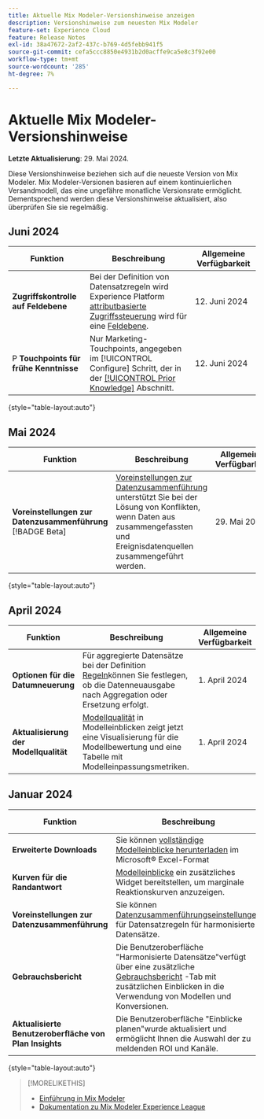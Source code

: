 ```yaml
---
title: Aktuelle Mix Modeler-Versionshinweise anzeigen
description: Versionshinweise zum neuesten Mix Modeler
feature-set: Experience Cloud
feature: Release Notes
exl-id: 38a47672-2af2-437c-b769-4d5febb941f5
source-git-commit: cefa5ccc8850e4931b2d0acffe9ca5e8c3f92e00
workflow-type: tm+mt
source-wordcount: '285'
ht-degree: 7%

---
```


# Aktuelle Mix Modeler-Versionshinweise

**Letzte Aktualisierung**: 29. Mai 2024.

Diese Versionshinweise beziehen sich auf die neueste Version von Mix Modeler. Mix Modeler-Versionen basieren auf einem kontinuierlichen Versandmodell, das eine ungefähre monatliche Versionsrate ermöglicht. Dementsprechend werden diese Versionshinweise aktualisiert, also überprüfen Sie sie regelmäßig.

## Juni 2024

| Funktion | Beschreibung | Allgemeine Verfügbarkeit |
|---|---|---|
| **Zugriffskontrolle auf Feldebene** | Bei der Definition von Datensatzregeln wird Experience Platform [attributbasierte Zugriffssteuerung](https://experienceleague.adobe.com/en/docs/experience-platform/access-control/abac/overview) wird für eine [Feldebene](../harmonize-data/dataset-rules.md#field-level-access-control). | 12. Juni 2024 |
| P **Touchpoints für frühe Kenntnisse** | Nur Marketing-Touchpoints, angegeben im [!UICONTROL Configure] Schritt, der in der [[!UICONTROL Prior Knowledge]](../models/create.md) Abschnitt. | 12. Juni 2024 |

{style="table-layout:auto"}

## Mai 2024

| Funktion | Beschreibung | Allgemeine Verfügbarkeit |
|---|---|---|
| **Voreinstellungen zur Datenzusammenführung** [!BADGE Beta] | [Voreinstellungen zur Datenzusammenführung](../harmonize-data/dataset-rules.md#data-merge-preferences) unterstützt Sie bei der Lösung von Konflikten, wenn Daten aus zusammengefassten und Ereignisdatenquellen zusammengeführt werden. | 29. Mai 2024 |

{style="table-layout:auto"}




## April 2024

| Funktion | Beschreibung | Allgemeine Verfügbarkeit |
|---|---|---|
| **Optionen für die Datumneuerung** | Für aggregierte Datensätze bei der Definition [Regeln](../harmonize-data/dataset-rules.md)können Sie festlegen, ob die Datenneuausgabe nach Aggregation oder Ersetzung erfolgt. | 1. April 2024 |
| **Aktualisierung der Modellqualität** | [Modellqualität](/help/models/insights.md) in Modelleinblicken zeigt jetzt eine Visualisierung für die Modellbewertung und eine Tabelle mit Modelleinpassungsmetriken. | 1. April 2024 |


## Januar 2024

| Funktion | Beschreibung | Allgemeine Verfügbarkeit |
|---|---|---|
| **Erweiterte Downloads** | Sie können [vollständige Modelleinblicke herunterladen](../models/insights.md) im Microsoft® Excel-Format | 31. Januar 2024 |
| **Kurven für die Randantwort** | [Modelleinblicke](../models/insights.md) ein zusätzliches Widget bereitstellen, um marginale Reaktionskurven anzuzeigen. | 31. Januar 2024 |
| **Voreinstellungen zur Datenzusammenführung** | Sie können [Datenzusammenführungseinstellungen](../harmonize-data/dataset-rules.md#data-merge-preferences) für Datensatzregeln für harmonisierte Datensätze. | 31. Januar 2024 |
| **Gebrauchsbericht** | Die Benutzeroberfläche &quot;Harmonisierte Datensätze&quot;verfügt über eine zusätzliche [Gebrauchsbericht](../harmonize-data/usage-report.md) -Tab mit zusätzlichen Einblicken in die Verwendung von Modellen und Konversionen. | 31. Januar 2024 |
| **Aktualisierte Benutzeroberfläche von Plan Insights** | Die Benutzeroberfläche &quot;Einblicke planen&quot;wurde aktualisiert und ermöglicht Ihnen die Auswahl der zu meldenden ROI und Kanäle. | 31. Januar 2024 |

{style="table-layout:auto"}


>[!MORELIKETHIS]
>
>* [Einführung in Mix Modeler](https://business.adobe.com/products/experience-platform/planning-and-measurement.html)
>* [Dokumentation zu Mix Modeler Experience League](https://experienceleague.adobe.com/de/docs/mix-modeler)
